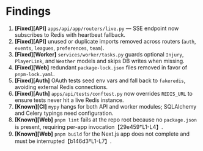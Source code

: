 # Findings

1. **[Fixed][API]** `apps/api/app/routers/live.py` — SSE endpoint now subscribes to Redis with heartbeat fallback.
2. **[Fixed][API]** unused or duplicate imports removed across routers (`auth`, `events`, `leagues`, `preferences`, `team`).
3. **[Fixed][Worker]** `services/worker/tasks.py` guards optional `Injury`, `PlayerLink`, and `Weather` models and skips DB writes when missing.
4. **[Fixed][Web]** redundant `package-lock.json` files removed in favor of `pnpm-lock.yaml`.
5. **[Fixed][Auth]** OAuth tests seed env vars and fall back to `fakeredis`, avoiding external Redis connections.
6. **[Fixed][Auth]** `apps/api/tests/conftest.py` now overrides `REDIS_URL` to ensure tests never hit a live Redis instance.
7. **[Known][CI]** `mypy` hangs for both API and worker modules; SQLAlchemy and Celery typings need configuration.
8. **[Known][Web]** `pnpm lint` fails at the repo root because no `package.json` is present, requiring per-app invocation【29e459†L1-L4】.
9. **[Known][Web]** `pnpm build` for the Next.js app does not complete and must be interrupted【b146d3†L1-L7】.
